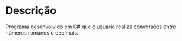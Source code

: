 # Descrição

Programa desenvolvido em C# que o usuário realiza conversões entre números romanos e decimais.

